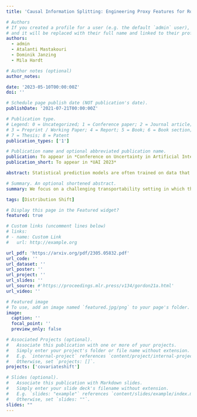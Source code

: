 ```yaml
---
title: 'Causal Information Splitting: Engineering Proxy Features for Robustness to Distribution Shifts'

# Authors
# If you created a profile for a user (e.g. the default `admin` user), write the username (folder name) here
# and it will be replaced with their full name and linked to their profile.
authors:
  - admin
  - Atalanti Mastakouri
  - Dominik Janzing
  - Mila Hardt

# Author notes (optional)
author_notes:

date: '2023-05-10T00:00:00Z'
doi: ''

# Schedule page publish date (NOT publication's date).
publishDate: '2021-07-21T00:00:00Z'

# Publication type.
# Legend: 0 = Uncategorized; 1 = Conference paper; 2 = Journal article;
# 3 = Preprint / Working Paper; 4 = Report; 5 = Book; 6 = Book section;
# 7 = Thesis; 8 = Patent
publication_types: ['1']

# Publication name and optional abbreviated publication name.
publication: To appear in *Conference on Uncertainty in Artificial Intelligence 39*
publication_short: To appear in *UAI 2023*

abstract: Statistical prediction models are often trained on data that is drawn from different probability distributions than their eventual use cases. One approach to proactively prepare for these shifts harnesses the intuition that causal mechanisms should remain invariant between environments. Here we focus on a challenging setting in which the causal and anticausal variables of the target are unobserved. Leaning on information theory, we develop feature selection and engineering techniques for the observed downstream variables that act as proxies. We identify proxies that help to build stable models and moreover utilize auxiliary training tasks to extract stability-enhancing information from proxies. We demonstrate the effectiveness of our techniques on synthetic and real data.

# Summary. An optional shortened abstract.
summary: We focus on a challenging transportability setting in which the causal and anticausal variables of the target are unobserved. Leaning on information theory, we develop feature selection and engineering techniques for the observed downstream variables that act as proxies. We identify proxies that help to build stable models and moreover utilize auxiliary training tasks to extract stability-enhancing information from proxies.

tags: [Distribution Shift]

# Display this page in the Featured widget?
featured: true

# Custom links (uncomment lines below)
# links:
# - name: Custom Link
#   url: http://example.org

url_pdf: 'https://arxiv.org/pdf/2305.05832.pdf'
url_code: ''
url_dataset: ''
url_poster: ''
url_project: ''
url_slides: ''
url_source: #'https://proceedings.mlr.press/v134/gordon21a.html'
url_video: ''

# Featured image
# To use, add an image named `featured.jpg/png` to your page's folder.
image:
  caption: ''
  focal_point: ''
  preview_only: false

# Associated Projects (optional).
#   Associate this publication with one or more of your projects.
#   Simply enter your project's folder or file name without extension.
#   E.g. `internal-project` references `content/project/internal-project/index.md`.
#   Otherwise, set `projects: []`.
projects: ['covariateshift']

# Slides (optional).
#   Associate this publication with Markdown slides.
#   Simply enter your slide deck's filename without extension.
#   E.g. `slides: "example"` references `content/slides/example/index.md`.
#   Otherwise, set `slides: ""`.
slides: ""
---
```

